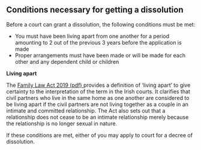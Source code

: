 ##  Conditions necessary for getting a dissolution

Before a court can grant a dissolution, the following conditions must be met:

  * You must have been living apart from one another for a period amounting to 2 out of the previous 3 years before the application is made 
  * Proper arrangements must have been made or will be made for each other and any dependent child or children 

**Living apart**

The [ Family Law Act 2019 (pdf)
](http://www.irishstatutebook.ie/eli/2019/act/37/enacted/en/pdf) provides a
definition of ‘living apart’ to give certainty to the interpretation of the
term in the Irish courts. It clarifies that civil partners who live in the
same home as one another are considered to be living apart if the civil
partners are not living together as a couple in an intimate and committed
relationship. The Act also sets out that a relationship does not cease to be
an intimate relationship merely because the relationship is no longer sexual
in nature.

If these conditions are met, either of you may apply to court for a decree of
dissolution.
